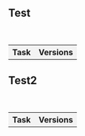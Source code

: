 ## Test
  
  <table>    
        <tr>     
           <th style="text-align:center;background-color:#F3F3F3">Task</th>
            <th style="text-align:center;background-color:#F3F3F3">Versions</th>  
        </tr> 
  </table> 
  
## Test2 

   <table>
      <tr>
       <th style="text-align:center;background-color:#F3F3F3">Task</th>
       <th style="text-align:center;background-color:#F3F3F3">Versions</th>
      </tr>
    </table>
